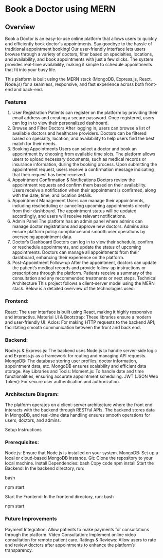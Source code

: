 # Book a Doctor using MERN
## Overview
Book a Doctor is an easy-to-use online platform that allows users to quickly and efficiently book doctor's appointments. Say goodbye to the hassle of traditional appointment booking! Our user-friendly interface lets users browse through a variety of doctors, filter based on specialties, locations, and availability, and book appointments with just a few clicks. The system provides real-time availability, making it simple to schedule appointments that fit into your busy life.

This platform is built using the MERN stack (MongoDB, Express.js, React, Node.js) for a seamless, responsive, and fast experience across both front-end and back-end.

### Features
1. User Registration
Patients can register on the platform by providing their email address and creating a secure password.
Once registered, users can log in to view their personalized dashboard.
2. Browse and Filter Doctors
After logging in, users can browse a list of available doctors and healthcare providers.
Doctors can be filtered based on specialty, location, and availability to help users find the best match for their needs.
3. Booking Appointments
Users can select a doctor and book an appointment by choosing from available time slots.
The platform allows users to upload necessary documents, such as medical records or insurance information, during the booking process.
Upon submitting the appointment request, users receive a confirmation message indicating that their request has been received.
4. Appointment Confirmation & Notifications
Doctors review the appointment requests and confirm them based on their availability.
Users receive a notification when their appointment is confirmed, along with the date, time, and location details.
5. Appointment Management
Users can manage their appointments, including rescheduling or canceling upcoming appointments directly from their dashboard.
The appointment status will be updated accordingly, and users will receive relevant notifications.
6. Admin Panel
The platform has an admin panel where admins can manage doctor registrations and approve new doctors.
Admins also ensure platform policy compliance and smooth user operations by overseeing appointment data.
7. Doctor’s Dashboard
Doctors can log in to view their schedule, confirm or reschedule appointments, and update the status of upcoming appointments.
Doctors can manage all appointments from their dashboard, enhancing their experience on the platform.
8. Post-Appointment Follow-up
After the appointment, doctors can update the patient’s medical records and provide follow-up instructions or prescriptions through the platform.
Patients receive a summary of the consultation and any recommended treatments or next steps.
Technical Architecture
This project follows a client-server model using the MERN stack. Below is a detailed overview of the technologies used:

### Frontend:
React: The user interface is built using React, making it highly responsive and interactive.
Material UI & Bootstrap: These libraries ensure a modern and user-friendly UI.
Axios: For making HTTP requests to the backend API, facilitating smooth communication between the front and back end.
### Backend:
Node.js & Express.js: The backend uses Node.js to handle server-side logic and Express.js as a framework for routing and managing API requests.
MongoDB: The database storing user profiles, doctor information, appointment data, etc. MongoDB ensures scalability and efficient data storage.
Key Libraries and Tools:
Moment.js: To handle date and time functionalities, ensuring accurate appointment scheduling.
JWT (JSON Web Token): For secure user authentication and authorization.
### Architecture Diagram:
The platform operates on a client-server architecture where the front end interacts with the backend through RESTful APIs. The backend stores data in MongoDB, and real-time data handling ensures smooth operations for users, doctors, and admins.

Setup Instructions
### Prerequisites:
Node.js: Ensure that Node.js is installed on your system.
MongoDB: Set up a local or cloud-based MongoDB instance.
Git: Clone the repository to your local machine.
Install Dependencies:
bash
Copy code
npm install
Start the Backend:
In the backend directory, run:

bash

npm start

Start the Frontend:
In the frontend directory, run:
bash

npm start


### Future Improvements
Payment Integration: Allow patients to make payments for consultations through the platform.
Video Consultation: Implement online video consultation for remote patient care.
Ratings & Reviews: Allow users to rate and review doctors after appointments to enhance the platform’s transparency.
